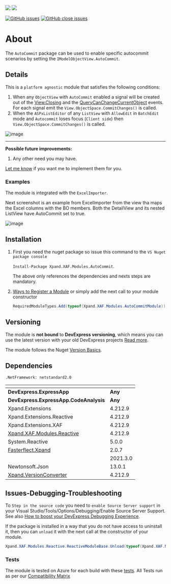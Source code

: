 ![](https://xpandshields.azurewebsites.net/nuget/v/Xpand.XAF.Modules.AutoCommit.svg?&style=flat) ![](https://xpandshields.azurewebsites.net/nuget/dt/Xpand.XAF.Modules.AutoCommit.svg?&style=flat)

[![GitHub issues](https://xpandshields.azurewebsites.net/github/issues/eXpandFramework/expand/AutoCommit.svg)](https://github.com/eXpandFramework/eXpand/issues?utf8=%E2%9C%93&q=is%3Aissue+is%3Aopen+sort%3Aupdated-desc+label%3AReactive.XAF+label%3AAutoCommit) [![GitHub close issues](https://xpandshields.azurewebsites.net/github/issues-closed/eXpandFramework/eXpand/AutoCommit.svg)](https://github.com/eXpandFramework/eXpand/issues?utf8=%E2%9C%93&q=is%3Aissue+is%3Aclosed+sort%3Aupdated-desc+label%3AReactive.XAF+label%3AAutoCommit)
# About 

The `AutoCommit` package can be used to enable specific autocommit scenarios by setting the `IModelObjectView.AutoCommit`.

## Details
This is a `platform agnostic` module that satisfies the following conditions:
1. When any `ObjectView` with `AutoCommit` enabled a signal will be created out of the [View.Closing](https://documentation.devexpress.com/eXpressAppFramework/DevExpress.ExpressApp.View.Closing.event) and the [QueryCanChangeCurrentObject](https://documentation.devexpress.com/eXpressAppFramework/DevExpress.ExpressApp.View.QueryCanChangeCurrentObject.event) events. For each signal emit the `View.ObjectSpace.CommitChanges()` is called.
2. When the `ASPxListEditor` of any `ListView` with `AllowEdit` in `BatchEdit` mode and `Autocommit` loses focus (`Client side`) then `View.ObjectSpace.CommitChanges()` is called.

<twitter>

![image](https://user-images.githubusercontent.com/159464/56097334-50fbeb00-5efb-11e9-921b-08f6c2d5b607.png)

</twitter>

---

**Possible future improvements:**

1. Any other need you may have.

[Let me know](https://github.com/sponsors/apobekiaris) if you want me to implement them for you.

### Examples
The module is integrated with the `ExcelImporter`.

Next screenshot is an example from ExcelImporter from the view tha maps the Excel columns with the BO members. Both the DetailView and its nested ListView have AutoCommit set to true.

![image](https://user-images.githubusercontent.com/159464/55381194-238e6500-552b-11e9-8314-f1b1132d09f3.png)

## Installation 
1. First you need the nuget package so issue this command to the `VS Nuget package console` 

   `Install-Package Xpand.XAF.Modules.AutoCommit`.

    The above only references the dependencies and nexts steps are mandatory.

2. [Ways to Register a Module](https://documentation.devexpress.com/eXpressAppFramework/118047/Concepts/Application-Solution-Components/Ways-to-Register-a-Module)
or simply add the next call to your module constructor
    ```cs
    RequiredModuleTypes.Add(typeof(Xpand.XAF.Modules.AutoCommitModule));
    ```
## Versioning
The module is **not bound** to **DevExpress versioning**, which means you can use the latest version with your old DevExpress projects [Read more](https://github.com/eXpandFramework/XAF/tree/master/tools/Xpand.VersionConverter).

The module follows the Nuget [Version Basics](https://docs.microsoft.com/en-us/nuget/reference/package-versioning#version-basics).
## Dependencies
`.NetFramework: netstandard2.0`

|<!-- -->|<!-- -->
|----|----
|**DevExpress.ExpressApp**|**Any**
 |**DevExpress.ExpressApp.CodeAnalysis**|**Any**
|Xpand.Extensions|4.212.9
 |Xpand.Extensions.Reactive|4.212.9
 |Xpand.Extensions.XAF|4.212.9
 |[Xpand.XAF.Modules.Reactive](https://github.com/eXpandFramework/Reactive.XAF/tree/master/src/Modules/Xpand.XAF.Modules.Reactive)|4.212.9
 |System.Reactive|5.0.0
 |[Fasterflect.Xpand](https://github.com/eXpandFramework/Fasterflect)|2.0.7
 ||2021.3.0
 |Newtonsoft.Json|13.0.1
 |[Xpand.VersionConverter](https://github.com/eXpandFramework/Reactive.XAF/tree/master/tools/Xpand.VersionConverter)|4.212.9

## Issues-Debugging-Troubleshooting

To `Step in the source code` you need to `enable Source Server support` in your Visual Studio/Tools/Options/Debugging/Enable Source Server Support. See also [How to boost your DevExpress Debugging Experience](https://github.com/eXpandFramework/DevExpress.XAF/wiki/How-to-boost-your-DevExpress-Debugging-Experience#1-index-the-symbols-to-your-custom-devexpresss-installation-location).

If the package is installed in a way that you do not have access to uninstall it, then you can `unload` it with the next call at the constructor of your module.
```cs
Xpand.XAF.Modules.Reactive.ReactiveModuleBase.Unload(typeof(Xpand.XAF.Modules.AutoCommit.AutoCommitModule))
```
### Tests
The module is tested on Azure for each build with these [tests](https://github.com/eXpandFramework/Packages/tree/master/src/Tests/Xpand.XAF.s.AutoCommit.AutoCommit). 
All Tests run as per our [Compatibility Matrix](https://github.com/eXpandFramework/DevExpress.XAF#compatibility-matrix)


